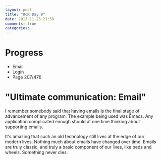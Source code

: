 ```yaml
---
layout: post
title: "RoR Day 9"
date: 2013-11-23 21:59
comments: true
categories: 
---
```


Progress
=
- Email
- Login
- Page 207/476

"Ultimate communication: Email"
=

I remember somebody said that having emails is the final
stage of advancement of any program. The example being used
was Emacs. Any application complicated enough should at one
time thinking about supporting emails.

It's amazing that such an old technology still lives at the
edge of our modern lives. Nothing much about emails have
changed over time. Emails are truly classic, and truly a
basic component of our lives, like beds and wheels. Something
never dies.
